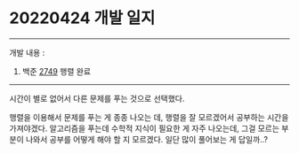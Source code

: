 # 20220424 개발 일지
***
개발 내용 :
1. 백준 [2749](../code/2749_without_pisano.cpp) 행렬 완료
***
시간이 별로 없어서 다른 문제를 푸는 것으로 선택했다.

행렬을 이용해서 문제를 푸는 게 종종 나오는 데, 행렬을 잘 모르겠어서 공부하는 시간을 가져야겠다.
알고리즘을 푸는데 수학적 지식이 필요한 게 자주 나오는데, 그걸 모르는 부분이 나와서 공부를 어떻게 해야 할 지 모르겠다. 일단 많이 풀어보는 게 답일까..?
